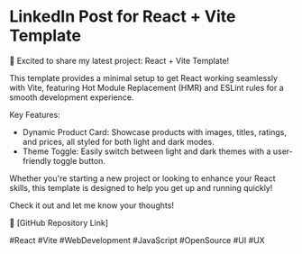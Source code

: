 # LinkedIn Post for React + Vite Template

🌟 Excited to share my latest project: React + Vite Template! 

This template provides a minimal setup to get React working seamlessly with Vite, featuring Hot Module Replacement (HMR) and ESLint rules for a smooth development experience.

Key Features:
- Dynamic Product Card: Showcase products with images, titles, ratings, and prices, all styled for both light and dark modes.
- Theme Toggle: Easily switch between light and dark themes with a user-friendly toggle button.

Whether you're starting a new project or looking to enhance your React skills, this template is designed to help you get up and running quickly!

Check it out and let me know your thoughts! 

🔗 [GitHub Repository Link]

#React #Vite #WebDevelopment #JavaScript #OpenSource #UI #UX
